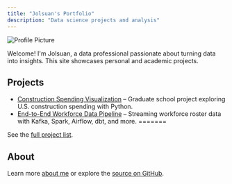 ```yaml
---
title: "Jolsuan's Portfolio"
description: "Data science projects and analysis"
---
```


![Profile Picture](/pics/Albert_Einstein_Q.jpg)

Welcome! I'm Jolsuan, a data professional passionate about turning data into insights. This site showcases personal and academic projects.

## Projects

- [Construction Spending Visualization](projects/construction-spending/) – Graduate school project exploring U.S. construction spending with Python.
- [End-to-End Workforce Data Pipeline](projects/workforce-pipeline/) – Streaming workforce roster data with Kafka, Spark, Airflow, dbt, and more.
=======

See the [full project list](projects/).

## About

Learn more [about me](about.md) or explore the [source on GitHub](https://github.com/Jolsuan/jolsuan.github.io).
